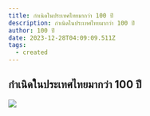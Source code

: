 ```yaml
---
title: กำเนิดในประเทศไทยมากว่า 100 ปี
description: กำเนิดในประเทศไทยมากว่า 100 ปี
author: 100 ปี
date: 2023-12-28T04:09:09.511Z
tags:
  - created
---
```

## กำเนิดในประเทศไทยมากว่า 100 ปี

![](/static/img/09.jpeg)